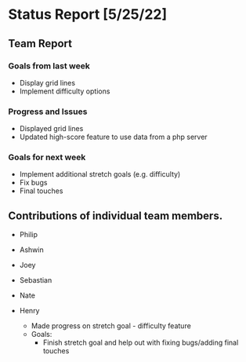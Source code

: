 # Status Report [5/25/22]

## Team Report
### Goals from last week
* Display grid lines
* Implement difficulty options

### Progress and Issues
* Displayed grid lines
* Updated high-score feature to use data from a php server

### Goals for next week
* Implement additional stretch goals (e.g. difficulty)
* Fix bugs
* Final touches


## Contributions of individual team members.
* Philip

* Ashwin

* Joey

* Sebastian

* Nate

* Henry
  * Made progress on stretch goal - difficulty feature
  * Goals:
    * Finish stretch goal and help out with fixing bugs/adding final touches 
